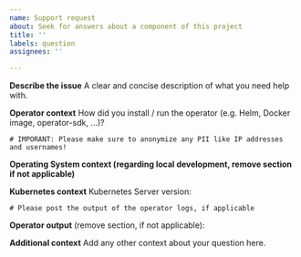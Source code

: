 ```yaml
---
name: Support request
about: Seek for answers about a component of this project
title: ''
labels: question
assignees: ''

---
```


**Describe the issue**
A clear and concise description of what you need help with.

**Operator context**
How did you install / run the operator (e.g. Helm, Docker image, operator-sdk, ...)?

```
# IMPORANT: Please make sure to anonymize any PII like IP addresses and usernames!
```

**Operating System context (regarding local development, remove section if not applicable)**

**Kubernetes context**
Kubernetes Server version:

```
# Please post the output of the operator logs, if applicable
```

**Operator output** (remove section, if not applicable):

**Additional context**
Add any other context about your question here.
